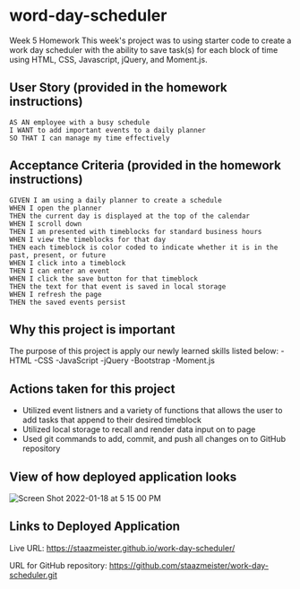 # word-day-scheduler
Week 5 Homework
This week's project was to using starter code to create a work day scheduler with the ability to save task(s) for each block of time using HTML, CSS, Javascript, jQuery, and Moment.js.


## User Story (provided in the homework instructions)
```
AS AN employee with a busy schedule
I WANT to add important events to a daily planner
SO THAT I can manage my time effectively

```

## Acceptance Criteria (provided in the homework instructions)
```
GIVEN I am using a daily planner to create a schedule
WHEN I open the planner
THEN the current day is displayed at the top of the calendar
WHEN I scroll down
THEN I am presented with timeblocks for standard business hours
WHEN I view the timeblocks for that day
THEN each timeblock is color coded to indicate whether it is in the past, present, or future
WHEN I click into a timeblock
THEN I can enter an event
WHEN I click the save button for that timeblock
THEN the text for that event is saved in local storage
WHEN I refresh the page
THEN the saved events persist

```

## Why this project is important
The purpose of this project is apply our newly learned skills listed below:
-HTML
-CSS
-JavaScript
-jQuery
-Bootstrap
-Moment.js

## Actions taken for this project
- Utilized event listners and a variety of functions that allows the user to add tasks that append to their desired timeblock
- Utilized local storage to recall and render data input on to page
- Used git commands to add, commit, and push all changes on to GitHub repository

## View of how deployed application looks


![Screen Shot 2022-01-18 at 5 15 00 PM](https://user-images.githubusercontent.com/94095220/150045131-bd292715-bd57-416d-a54a-955c17fa4976.png)





## Links to Deployed Application
Live URL: https://staazmeister.github.io/work-day-scheduler/

URL for GitHub repository: https://github.com/staazmeister/work-day-scheduler.git
